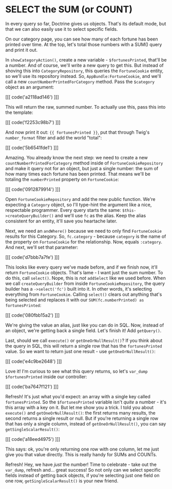 # SELECT the SUM (or COUNT)

In every query so far, Doctrine gives us objects. That's its default mode,
but that we can also easily use it to select specific fields.

On our category page, you can see how many of each fortune has been printed
over time. At the top, let's total those numbers with a SUM() query and print
it out.

In `showCategoryAction()`, create a new variable - `$fortunesPrinted`, that'll
be a number. And of course, we'll write a new query to get this. But instead
of shoving this into `CategoryRepository`, this queries the `FortuneCookie`
entity, so we'll use its repository instead. So, `AppBundle:FortuneCookie`,
and we'll call a new `countNumberPrintedForCategory` method. Pass the `$category`
object as an argument:

[[[ code('a2118ad146') ]]]

This will return the raw, summed number. To actually use this, pass this
into the template:

[[[ code('f2253c98b7') ]]]

And now print it out: `{{ fortunesPrinted }}`, put that through Twig's
`number_format` filter and add the world "total":

[[[ code('5b6541fde1') ]]]

Amazing. You already know the next step: we need to create a new
`countNumberPrintedForCategory` method inside of `FortuneCookieRepository`
and make it query not for an object, but just a single number: the sum of
how many times each fortune has been printed. That means we'll be totaling
the `numberPrinted` property on `FortuneCookie`:

[[[ code('0912879914') ]]]

Open `FortuneCookieRepository` and add the new public function. We're expecting
a `Category` object, so I'll type-hint the argument like a nice, respectable
programmer. Every query starts the same: `$this->createQueryBuilder()` and
we'll use `fc` as the alias. Keep the alias consistent for an entity, it'll
save you heartache later.

Next, we need an `andWhere()` because we need to only find `FortuneCookie`
results for this Category. So, `fc.category` - because `category` is the
name of the property on `FortuneCookie` for the relationship. Now, equals
`:category`. And next, we'll set that parameter:

[[[ code('d7bbb7a7fe') ]]]

This looks like every query we've made before, and if we finish now, it'll
return `FortuneCookie` objects. That's lame - I want just the sum number.
To do this, call `select()`. Nope, this is *not* `addSelect` like we used
before. When we call `createQueryBuilder` from inside `FortuneCookieRepository`,
the query builder has a `->select('fc')` built into it. In other words, it's
selecting everything from `FortuneCookie`. Calling `select()` clears out
anything that's being selected and replaces it with our
`SUM(fc.numberPrinted) as fortunesPrinted`:

[[[ code('080fbb15a2') ]]]

We're giving the value an alias, just like you can do in SQL. Now, instead
of an object, we're getting back a single field. Let's finish it! Add `getQuery()`.

Last, should we call `execute()` or `getOneOrNullResult()`? If you think
about the query in SQL, this will return a single row that has the `fortunesPrinted`
value. So we want to return just one result - use `getOneOrNullResult()`:

[[[ code('e4c9be2648') ]]]

Love it! I'm curious to see what this query returns, so let's `var_dump`
`$fortunesPrinted` inside our controller:

[[[ code('ba7647f121') ]]]

Refresh! It's just what you'd expect: an array with a single key called `fortunesPrinted`.
So the `$fortunesPrinted` variable isn't *quite* a number - it's this array
with a key on it. But let me show you a trick. I told you about `execute()`
and `getOneOrNullResult()`: the first returns many results, the second returns
a single result or null. But if you're returning a single row that has only
a single column, instead of `getOneOrNullResult()`, you can say `getSingleScalarResult()`:

[[[ code('a18eed4975') ]]]

This says: ok, you're only returning one row with one column, let me just
give you that value directly. This is really handy for SUMs and COUNTs.

Refresh! Hey, we have *just* the number! Time to celebrate - take out the
`var_dump`, refresh and... great success! So not only can we select specific
fields instead of getting back objects, if you're selecting just one field
on one row, `getSingleScalarResult()` is your new friend.


